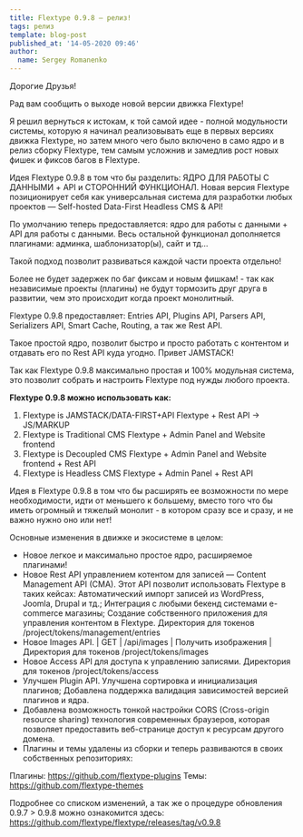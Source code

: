 ```yaml
---
title: Flextype 0.9.8 — релиз!
tags: релиз
template: blog-post
published_at: '14-05-2020 09:46'
author:
  name: Sergey Romanenko
---
```


Дорогие Друзья!


Рад вам сообщить о выходе новой версии движка Flextype!

Я решил вернуться к истокам, к той самой идее - полной модульности системы, которую я начинал реализовывать еще в первых версиях движка Flextype, но затем много чего было включено в само ядро и в релиз сборку Flextype, тем самым усложнив и замедлив рост новых фишек и фиксов багов в Flextype.

Идея Flextype 0.9.8 в том что бы разделить: ЯДРО ДЛЯ РАБОТЫ С ДАННЫМИ + API и СТОРОННИЙ ФУНКЦИОНАЛ.
Новая версия Flextype позиционирует себя как универсальная система для разработки любых проектов — Self-hosted Data-First Headless CMS & API!

По умолчанию теперь предоставляется: ядро для работы с данными + API для работы с данными. Весь остальной функционал дополняется плагинами: админка, шаблонизатор(ы), сайт и тд...

Такой подход позволит развиваться каждой части проекта отдельно!

Более не будет задержек по баг фиксам и новым фишкам! - так как независимые проекты (плагины) не будут тормозить друг друга в развитии, чем это происходит когда проект монолитный.

Flextype 0.9.8 предоставляет: Entries API, Plugins API, Parsers API, Serializers API, Smart Cache, Routing, а так же Rest API.

Такое простой ядро, позволит быстро и просто работать с контентом и отдавать его по Rest API куда угодно. Привет JAMSTACK!

Так как Flextype 0.9.8 максимально простая и 100% модульная система, это позволит собрать и настроить Flextype под нужды любого проекта.

**Flextype 0.9.8 можно использовать как:**
1. Flextype is JAMSTACK/DATA-FIRST+API
Flextype + Rest API -> JS/MARKUP
2. Flextype is Traditional CMS
Flextype + Admin Panel and Website frontend
3. Flextype is Decoupled CMS
Flextype + Admin Panel and Website frontend + Rest API
4. Flextype is Headless CMS
Flextype + Admin Panel + Rest API

Идея в Flextype 0.9.8 в том что бы расширять ее возможности по мере необходимости, идти от меньшего к большему, вместо того что бы иметь огромный и тяжелый монолит - в котором сразу все и сразу, и не важно нужно оно или нет!

Основные изменения в движке и экосистеме в целом:
- Новое легкое и максимально простое ядро, расширяемое плагинами!
- Новое Rest API управлением котентом для записей — Content Management API (CMA). Этот API позволит использовать Flextype в таких кейсах: Автоматический импорт записей из WordPress, Joomla, Drupal и тд.; Интеграция с любыми бекенд системами e-commerce магазины; Создание собственного приложения для управления контентом в Flextype.
Директория для токенов /project/tokens/management/entries
- Новое Images API.
| GET | /api/images | Получить изображения |
Директория для токенов /project/tokens/images
- Новое Access API для доступа к управлению записями.
Директория для токенов /project/tokens/access
- Улучшен Plugin API. Улучшена сортировка и инициализация плагинов; Добавлена поддержка валидация зависимостей версией плагинов и ядра.
- Добавлена возможность тонкой настройки CORS (Cross-origin resource sharing) технология современных браузеров, которая позволяет предоставить веб-странице доступ к ресурсам другого домена.
- Плагины и темы удалены из сборки и теперь развиваются в своих собственных репозиториях:

Плагины: https://github.com/flextype-plugins
Темы: https://github.com/flextype-themes


Подробнее со списком изменений, а так же о процедуре обновления 0.9.7 > 0.9.8 можно ознакомится здесь: https://github.com/flextype/flextype/releases/tag/v0.9.8
